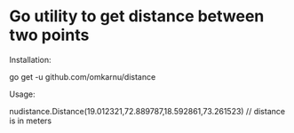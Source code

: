 # Go utility to get distance between two points

Installation:

go get -u github.com/omkarnu/distance


Usage:

 nudistance.Distance(19.012321,72.889787,18.592861,73.261523) // distance is in meters
